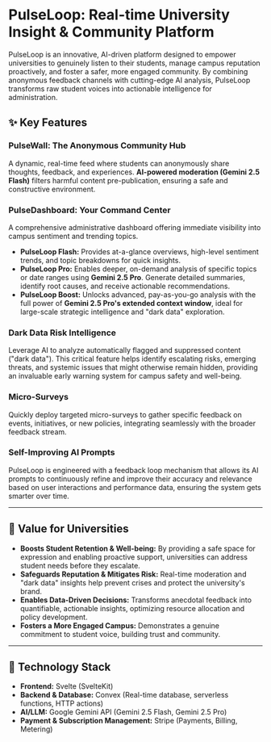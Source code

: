 # PulseLoop: Real-time University Insight & Community Platform

PulseLoop is an innovative, AI-driven platform designed to empower universities to genuinely listen to their students, manage campus reputation proactively, and foster a safer, more engaged community. By combining anonymous feedback channels with cutting-edge AI analysis, PulseLoop transforms raw student voices into actionable intelligence for administration.

## ✨ **Key Features**

### **PulseWall: The Anonymous Community Hub**
A dynamic, real-time feed where students can anonymously share thoughts, feedback, and experiences. **AI-powered moderation (Gemini 2.5 Flash)** filters harmful content pre-publication, ensuring a safe and constructive environment.

### **PulseDashboard: Your Command Center**
A comprehensive administrative dashboard offering immediate visibility into campus sentiment and trending topics.
* **PulseLoop Flash:** Provides at-a-glance overviews, high-level sentiment trends, and topic breakdowns for quick insights.
* **PulseLoop Pro:** Enables deeper, on-demand analysis of specific topics or date ranges using **Gemini 2.5 Pro**. Generate detailed summaries, identify root causes, and receive actionable recommendations.
* **PulseLoop Boost:** Unlocks advanced, pay-as-you-go analysis with the full power of **Gemini 2.5 Pro's extended context window**, ideal for large-scale strategic intelligence and "dark data" exploration.

### **Dark Data Risk Intelligence**
Leverage AI to analyze automatically flagged and suppressed content ("dark data"). This critical feature helps identify escalating risks, emerging threats, and systemic issues that might otherwise remain hidden, providing an invaluable early warning system for campus safety and well-being.

### **Micro-Surveys**
Quickly deploy targeted micro-surveys to gather specific feedback on events, initiatives, or new policies, integrating seamlessly with the broader feedback stream.

### **Self-Improving AI Prompts**
PulseLoop is engineered with a feedback loop mechanism that allows its AI prompts to continuously refine and improve their accuracy and relevance based on user interactions and performance data, ensuring the system gets smarter over time.

---

## 🎯 **Value for Universities**

* **Boosts Student Retention & Well-being:** By providing a safe space for expression and enabling proactive support, universities can address student needs before they escalate.
* **Safeguards Reputation & Mitigates Risk:** Real-time moderation and "dark data" insights help prevent crises and protect the university's brand.
* **Enables Data-Driven Decisions:** Transforms anecdotal feedback into quantifiable, actionable insights, optimizing resource allocation and policy development.
* **Fosters a More Engaged Campus:** Demonstrates a genuine commitment to student voice, building trust and community.

---

## 🚀 **Technology Stack**

* **Frontend:** Svelte (SvelteKit)
* **Backend & Database:** Convex (Real-time database, serverless functions, HTTP actions)
* **AI/LLM:** Google Gemini API (Gemini 2.5 Flash, Gemini 2.5 Pro)
* **Payment & Subscription Management:** Stripe (Payments, Billing, Metering)

